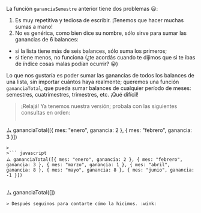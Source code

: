La función `gananciaSemestre` anterior tiene dos problemas :frowning::

1. Es muy repetitiva y tediosa de escribir. ¡Tenemos que hacer muchas sumas a mano!
2. No es genérica, como bien dice su nombre, sólo sirve para sumar las ganancias de 6 balances:

  * si la lista tiene más de seis balances, sólo suma los primeros;
  * si tiene menos, no funciona (¿te acordás cuando te dijimos que si te ibas de índice cosas malas podían ocurrir? :stuck_out_tongue:)

Lo que nos gustaría es poder sumar las ganancias de todos los balances de una lista, sin importar cuántos haya realmente; queremos una función `gananciaTotal`, que pueda sumar balances de cualquier período de meses: semestres, cuatrimestres, trimestres, etc. ¡Qué difícil!

> ¡Relajá! Ya tenemos nuestra versión; probala con las siguientes consultas en orden:
> 
>```javascript
ム gananciaTotal([{ mes: "enero", ganancia: 2 }, { mes: "febrero", ganancia: 3 }])
```
>
>``` javascript
ム gananciaTotal([{ mes: "enero", ganancia: 2 }, { mes: "febrero", ganancia: 3 }, { mes: "marzo", ganancia: 1 }, { mes: "abril", ganancia: 8 }, { mes: "mayo", ganancia: 8 }, { mes: "junio", ganancia: -1 }])
```
>
>``` javascript
ム gananciaTotal([])
```
> Después seguinos para contarte cómo la hicimos. :wink:
